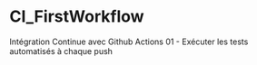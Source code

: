 # CI_FirstWorkflow
Intégration Continue avec Github Actions 01 - Exécuter les tests automatisés à chaque push
